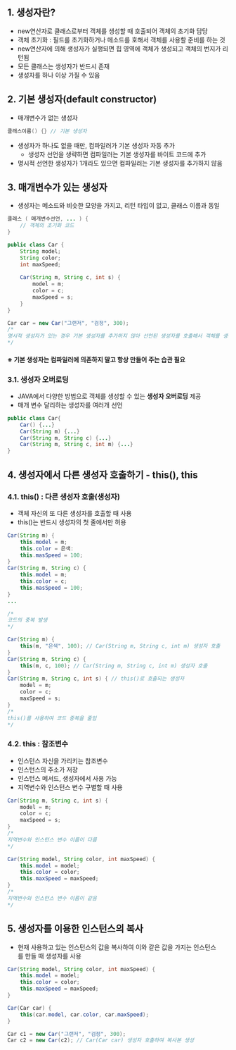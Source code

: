## 1. 생성자란? 
- new연산자로 클래스로부터 객체를 생성할 때 호출되어 객체의 초기화 담당
- 객체 초기화 : 필드를 초기화하거나 메소드를 호해서 객체를 사용할 준비를 하는 것
- new연산자에 의해 생성자가 실행되면 힙 영역에 객체가 생성되고 객체의 번지가 리턴됨
- 모든 클래스는 생성자가 반드시 존재
- 생성자를 하나 이상 가질 수 있음

## 2. 기본 생성자(default constructor) 
- 매개변수가 없는 생성자
```java
클래스이름() {} // 기본 생성자
```
- 생성자가 하나도 없을 때만, 컴파일러가 기본 생성자 자동 추가
	- 생성자 선언을 생략하면 컴파일러는 기본 생성자를 바이트 코드에 추가
- 명시적 선언한 생성자가 1개라도 있으면 컴파일러는 기본 생성자를 추가하지 않음

## 3. 매개변수가 있는 생성자
- 생성자는 메소드와 비슷한 모양을 가지고, 리턴 타입이 없고, 클래스 이름과 동일
```java
클래스 ( 매개변수선언, ... ) {
	// 객체의 초기화 코드
}
```
```java
public class Car {
	String model;
	String color;
	int maxSpeed;
	
	Car(String m, String c, int s) {
		model = m;
		color = c;
		maxSpeed = s;
	}
}

Car car = new Car("그랜저", "검정", 300);
/*
명시적 생성자가 있는 경우 기본 생성자를 추가하지 않아 선언된 생성자를 호출해서 객체를 생성해야 함
*/
```
#### ※ 기본 생성자는 컴파일러에 의존하지 말고 항상 만들어 주는 습관 필요

### 3.1. 생성자 오버로딩
- JAVA에서 다양한 방법으로 객체를 생성할 수 있는 **생성자 오버로딩** 제공
- 매개 변수 달리하는 생성자를 여러개 선언
```java
public class Car{
	Car() {...}
	Car(String m) {...}
	Car(String m, String c) {...}
	Car(String m, String c, int m) {...}
}
```

## 4. 생성자에서 다른 생성자 호출하기 - this(), this
### 4.1. this() : 다른 생성자 호출(생성자)
- 객체 자신의 또 다른 생성자를 호출할 때 사용
- this()는 반드시 생성자의 첫 줄에서만 허용
```java
Car(String m) {
	this.model = m;
	this.color = 은색:
	this.masSpeed = 100;
}
Car(String m, String c) {
	this.model = m;
	this.color = c;
	this.masSpeed = 100;
}
...

/*
코드의 중복 발생
*/

Car(String m) {
	this(m, "은색", 100); // Car(String m, String c, int m) 생성자 호출
}
Car(String m, String c) {
	this(m, c, 100); // Car(String m, String c, int m) 생성자 호출
}
Car(String m, String c, int s) { // this()로 호출되는 생성자
	model = m;
	color = c;
	maxSpeed = s;
}
/*
this()를 사용하여 코드 중복을 줄임
*/
```

### 4.2. this : 참조변수
- 인스턴스 자신을 가리키는 참조변수
- 인스턴스의 주소가 저장
- 인스턴스 메서드, 생성자에서 사용 가능
- 지역변수와 인스턴스 변수 구별할 때 사용
```java
Car(String m, String c, int s) { 
	model = m;
	color = c;
	maxSpeed = s;
} 
/*
지역변수와 인스턴스 변수 이름이 다름
*/

Car(String model, String color, int maxSpeed) { 
	this.model = model;
	this.color = color;
	this.maxSpeed = maxSpeed;
} 
/*
지역변수와 인스턴스 변수 이름이 같음
*/
```

## 5. 생성자를 이용한 인스턴스의 복사
- 현재 사용하고 있는 인스턴스의 값을 복사하여 이와 같은 값을 가지는 인스턴스를 만들 때 생성자를 사용
```java
Car(String model, String color, int maxSpeed) { 
	this.model = model;
	this.color = color;
	this.maxSpeed = maxSpeed;
} 

Car(Car car) {
	this(car.model, car.color, car.maxSpeed);
}

Car c1 = new Car("그랜저", "검정", 300);
Car c2 = new Car(c2); // Car(Car car) 생성자 호출하여 복사본 생성
```
